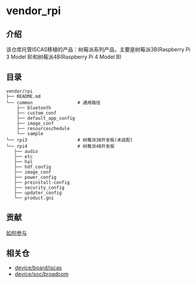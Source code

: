 # vendor_rpi

## 介绍

该仓库托管ISCAS移植的产品：树莓派系列产品，主要是树莓派3B(Raspberry Pi 3 Model B)和树莓派4B(Raspberry Pi 4 Model B)

## 目录

```
vendor/rpi
├── README.md
└── common                 # 通用路径           
    ├── bluetooth           
    ├── custom_conf        
    ├── default_app_config 
    ├── image_conf          
    ├── resourceschedule      
    └── sample
└── rpi3                   # 树莓派3B开发板(未适配) 
└── rpi4                   # 树莓派4B开发板
   ├── audio
   ├── etc
   ├── hal
   ├── hdf_config
   ├── image_conf
   ├── power_config
   ├── preinstall-config
   ├── security_config
   ├── updater_config
   └── product.gni

```

## 贡献


[如何参与](https://gitee.com/openharmony/docs/blob/HEAD/zh-cn/contribute/%E5%8F%82%E4%B8%8E%E8%B4%A1%E7%8C%AE.md)


## 相关仓

* [device/board/iscas](https://gitee.com/openharmony-sig/device_board_iscas)
* [device/soc/broadcom](https://gitee.com/openharmony-sig/device_soc_broadcom)